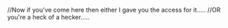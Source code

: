 //Now if you've come here then either I gave you the access for it.....
//OR you're a heck of a hecker.....
